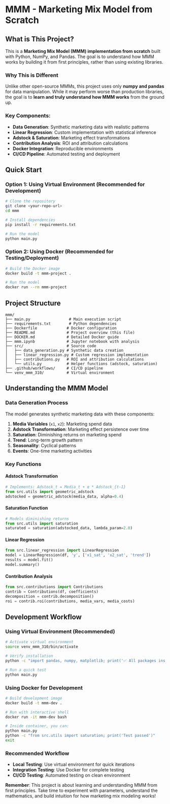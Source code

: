 # MMM - Marketing Mix Model from Scratch

## What is This Project?

This is a **Marketing Mix Model (MMM) implementation from scratch** built with Python, NumPy, and Pandas. The goal is to understand how MMM works by building it from first principles, rather than using existing libraries.

### Why This is Different
Unlike other open-source MMMs, this project uses only **numpy and pandas** for data manipulation. While it may perform worse than production libraries, the goal is to **learn and truly understand how MMM works** from the ground up.

### Key Components:
- **Data Generation**: Synthetic marketing data with realistic patterns
- **Linear Regression**: Custom implementation with statistical inference
- **Adstock & Saturation**: Marketing effect transformations
- **Contribution Analysis**: ROI and attribution calculations
- **Docker Integration**: Reproducible environments
- **CI/CD Pipeline**: Automated testing and deployment

## Quick Start

### Option 1: Using Virtual Environment (Recommended for Development)
```bash
# Clone the repository
git clone <your-repo-url>
cd mmm

# Install dependencies
pip install -r requirements.txt

# Run the model
python main.py
```

### Option 2: Using Docker (Recommended for Testing/Deployment)
```bash
# Build the Docker image
docker build -t mmm-project .

# Run the model
docker run --rm mmm-project
```

## Project Structure

```
mmm/
├── main.py                 # Main execution script
├── requirements.txt        # Python dependencies
├── Dockerfile             # Docker configuration
├── README.md              # Project overview (this file)
├── DOCKER.md              # Detailed Docker guide
├── mmm.ipynb              # Jupyter notebook with analysis
├── src/                   # Source code
│   ├── data_generation.py # Synthetic data creation
│   ├── linear_regression.py # Custom regression implementation
│   ├── contributions.py   # ROI and attribution calculations
│   └── utils.py           # Helper functions (adstock, saturation)
├── .github/workflows/     # CI/CD pipeline
└── venv_mmm_310/          # Virtual environment
```

## Understanding the MMM Model

### Data Generation Process

The model generates synthetic marketing data with these components:

1. **Media Variables** (`x1`, `x2`): Marketing spend data
2. **Adstock Transformation**: Marketing effect persistence over time
3. **Saturation**: Diminishing returns on marketing spend
4. **Trend**: Long-term growth pattern
5. **Seasonality**: Cyclical patterns
6. **Events**: One-time marketing activities

### Key Functions

#### Adstock Transformation
```python
# Implements: Adstock_t = Media_t + α * Adstock_{t-1}
from src.utils import geometric_adstock
adstocked = geometric_adstock(media_data, alpha=0.4)
```

#### Saturation Function
```python
# Models diminishing returns
from src.utils import saturation
saturated = saturation(adstocked_data, lambda_param=2.0)
```

#### Linear Regression
```python
from src.linear_regression import LinearRegression
model = LinearRegression(df, 'y', ['x1_sat', 'x2_sat', 'trend'])
results = model.fit()
model.summary()
```

#### Contribution Analysis
```python
from src.contributions import Contributions
contrib = Contributions(df, coefficients)
decomposition = contrib.decomposition()
roi = contrib.roi(contributions, media_vars, media_costs)
```

## Development Workflow

### Using Virtual Environment (Recommended)
```bash
# Activate virtual environment
source venv_mmm_310/bin/activate

# Verify installation
python -c "import pandas, numpy, matplotlib; print('✅ All packages installed')"

# Run a quick test
python main.py
```

### Using Docker for Development
```bash
# Build development image
docker build -t mmm-dev .

# Run with interactive shell
docker run -it mmm-dev bash

# Inside container, you can:
python main.py
python -c "from src.utils import saturation; print('Test passed')"
exit
```


### Recommended Workflow
- **Local Testing**: Use virtual environment for quick iterations
- **Integration Testing**: Use Docker for complete testing
- **CI/CD Testing**: Automated testing on clean environment

**Remember**: This project is about learning and understanding MMM from first principles. Take time to experiment with parameters, understand the mathematics, and build intuition for how marketing mix modeling works!
